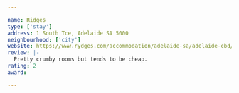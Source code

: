 ```yaml
---

name: Ridges
type: ['stay']
address: 1 South Tce, Adelaide SA 5000
neighbourhood: ['city']
website: https://www.rydges.com/accommodation/adelaide-sa/adelaide-cbd/
review: |-
  Pretty crumby rooms but tends to be cheap.
rating: 2
award: 

---
```

